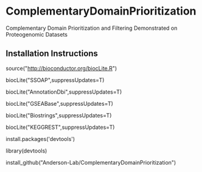 # ComplementaryDomainPrioritization
Complementary Domain Prioritization and Filtering Demonstrated on Proteogenomic Datasets

## Installation Instructions
source("http://bioconductor.org/biocLite.R")

biocLite("SSOAP",suppressUpdates=T)

biocLite("AnnotationDbi",suppressUpdates=T)

biocLite("GSEABase",suppressUpdates=T)

biocLite("Biostrings",suppressUpdates=T)

biocLite("KEGGREST",suppressUpdates=T)

install.packages('devtools')

library(devtools)

install_github("Anderson-Lab/ComplementaryDomainPrioritization")
